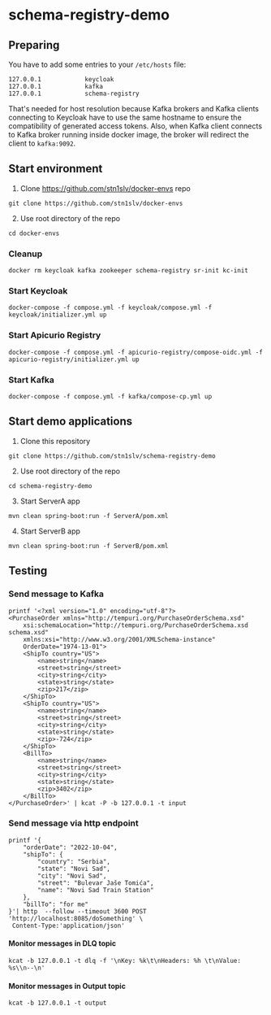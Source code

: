 # schema-registry-demo
## Preparing
You have to add some entries to your ```/etc/hosts``` file:
```
127.0.0.1            keycloak
127.0.0.1            kafka
127.0.0.1            schema-registry
```
That's needed for host resolution because Kafka brokers and Kafka clients connecting to Keycloak have to use the same hostname to ensure the compatibility of generated access tokens. Also, when Kafka client connects to Kafka broker running inside docker image, the broker will redirect the client to ```kafka:9092```.

## Start environment
1. Clone https://github.com/stn1slv/docker-envs repo
```
git clone https://github.com/stn1slv/docker-envs
```
2. Use root directory of the repo
```
cd docker-envs
```

### Cleanup
```
docker rm keycloak kafka zookeeper schema-registry sr-init kc-init
```

### Start Keycloak
```
docker-compose -f compose.yml -f keycloak/compose.yml -f keycloak/initializer.yml up
```

### Start Apicurio Registry
```
docker-compose -f compose.yml -f apicurio-registry/compose-oidc.yml -f apicurio-registry/initializer.yml up
```

### Start Kafka
```
docker-compose -f compose.yml -f kafka/compose-cp.yml up
```

## Start demo applications
1. Clone this repository
```
git clone https://github.com/stn1slv/schema-registry-demo
```
2. Use root directory of the repo
```
cd schema-registry-demo
```

3. Start ServerA app
```
mvn clean spring-boot:run -f ServerA/pom.xml
```
4. Start ServerB app
```
mvn clean spring-boot:run -f ServerB/pom.xml
```

## Testing
### Send message to Kafka
```
printf '<?xml version="1.0" encoding="utf-8"?>
<PurchaseOrder xmlns="http://tempuri.org/PurchaseOrderSchema.xsd" 
    xsi:schemaLocation="http://tempuri.org/PurchaseOrderSchema.xsd schema.xsd" 
    xmlns:xsi="http://www.w3.org/2001/XMLSchema-instance"
    OrderDate="1974-13-01">
    <ShipTo country="US">
        <name>string</name>
        <street>string</street>
        <city>string</city>
        <state>string</state>
        <zip>217</zip>
    </ShipTo>
    <ShipTo country="US">
        <name>string</name>
        <street>string</street>
        <city>string</city>
        <state>string</state>
        <zip>-724</zip>
    </ShipTo>
    <BillTo>
        <name>string</name>
        <street>string</street>
        <city>string</city>
        <state>string</state>
        <zip>3402</zip>
    </BillTo>
</PurchaseOrder>' | kcat -P -b 127.0.0.1 -t input
```

### Send message via http endpoint

```
printf '{
    "orderDate": "2022-10-04",
    "shipTo": {
        "country": "Serbia",
        "state": "Novi Sad",
        "city": "Novi Sad",
        "street": "Bulevar Jaše Tomića",
        "name": "Novi Sad Train Station"
    },
    "billTo": "for me"
}'| http  --follow --timeout 3600 POST 'http://localhost:8085/doSomething' \
 Content-Type:'application/json'
```

#### Monitor messages in DLQ topic
```
kcat -b 127.0.0.1 -t dlq -f '\nKey: %k\t\nHeaders: %h \t\nValue: %s\\n--\n'
```

#### Monitor messages in Output topic
```
kcat -b 127.0.0.1 -t output
```
